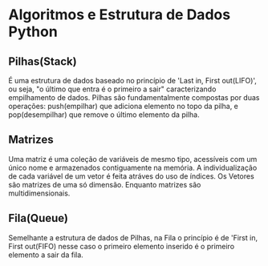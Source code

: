 # Algoritmos e Estrutura de Dados Python

## Pilhas(Stack)
É uma estrutura de dados baseado no princípio de 'Last in, First out(LIFO)', ou seja,
"o último que entra é o primeiro a sair" caracterizando empilhamento de dados.
Pilhas são fundamentalmente compostas por duas operações: push(empilhar) que 
adiciona elemento no topo da pilha, e pop(desempilhar) que remove o último 
elemento da pilha.

## Matrizes
Uma matriz é uma coleção de variáveis de mesmo tipo, acessíveis com um único nome e
armazenados contiguamente na memória. A individualização de cada variável de um vetor é
feita atráves do uso de índices. Os Vetores são matrizes de uma só dimensão. Enquanto matrizes são multidimensionais. 

## Fila(Queue)
Semelhante a estrutura de dados de Pilhas, na Fila o princípio é de 'First in, First out(FIFO)
nesse caso o primeiro elemento inserido é o primeiro elemento a sair da fila.

